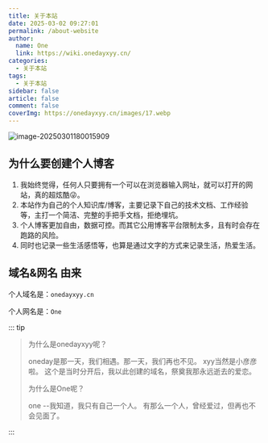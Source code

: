 ```yaml
---
title: 关于本站
date: 2025-03-02 09:27:01
permalink: /about-website
author:
  name: One
  link: https://wiki.onedayxyy.cn/
categories:
  - 关于本站
tags:
  - 关于本站
sidebar: false
article: false
comment: false
coverImg: https://onedayxyy.cn/images/17.webp
---
```




<!-- index.md -->
<!-- 五彩纸屑组件 -->
<confetti />

![image-20250301180015909](https://onedayxyy.cn/images/image-20250301180015909.png)

<!-- more -->

## 为什么要创建个人博客

1. 我始终觉得，任何人只要拥有一个可以在浏览器输入网址，就可以打开的网站，真的超炫酷😜。
2. 本站作为自己的个人知识库/博客，主要记录下自己的技术文档、工作经验等，主打一个简洁、完整的手把手文档，拒绝埋坑。
3. 个人博客更加自由，数据可控。而其它公用博客平台限制太多，且有时会存在跑路的风险。
4. 同时也记录一些生活感悟等，也算是通过文字的方式来记录生活，热爱生活。

## 域名&网名 由来

个人域名是：`onedayxyy.cn`

个人网名是：`One`



::: tip

> 为什么是onedayxyy呢？
>
> oneday是那一天，我们相遇。那一天，我们再也不见。  xyy当然是小彦彦啦。 这个是当时分开后，我以此创建的域名，祭奠我那永远逝去的爱恋。        
>
> 为什么是One呢？
>
> one --我知道，我只有自己一个人。  有那么一个人，曾经爱过，但再也不会见面了。

:::
